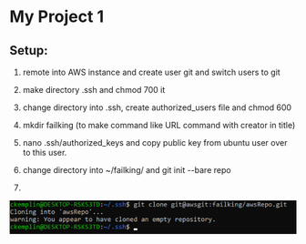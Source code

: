 # My Project 1

## Setup:

1. remote into AWS instance and create user git and switch users to git

2. make directory .ssh and chmod 700 it

3. change directory into .ssh, create authorized_users file and chmod 600 

4. mkdir failking (to make command like URL command with creator in title)

5. nano .ssh/authorized_keys and copy public key from ubuntu user over to this user.

6. change directory into ~/failking/ and git init --bare repo

7. 

![successful clone screenshot](cloned.PNG)